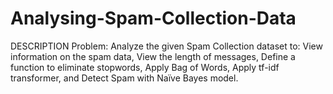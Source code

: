 # Analysing-Spam-Collection-Data
DESCRIPTION  Problem:   Analyze the given Spam Collection dataset to:  View information on the spam data, View the length of messages, Define a function to eliminate stopwords, Apply Bag of Words, Apply tf-idf transformer, and Detect Spam with Naïve Bayes model.
